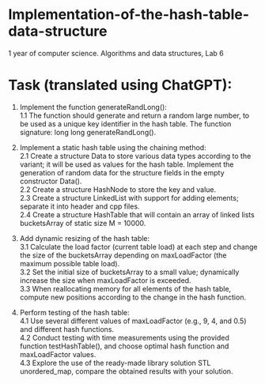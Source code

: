# Implementation-of-the-hash-table-data-structure
1 year of computer science. Algorithms and data structures, Lab 6

# Task (translated using ChatGPT):

1. Implement the function generateRandLong():  
    1.1 The function should generate and return a random large number,
to be used as a unique key identifier in the hash table. The function signature: long long generateRandLong().

2. Implement a static hash table using the chaining method:  
2.1 Create a structure Data to store various data types according to the variant; it will be used as values for the hash table. Implement the generation of random data for the structure fields in the empty constructor Data().  
2.2 Create a structure HashNode to store the key and value.  
2.3 Create a structure LinkedList with support for adding elements; separate it into header and cpp files.  
2.4 Create a structure HashTable that will contain an array of linked lists bucketsArray of static size M = 10000.
   
3. Add dynamic resizing of the hash table:  
3.1 Calculate the load factor (current table load) at each step and change the size of the bucketsArray depending on maxLoadFactor (the maximum possible table load).  
3.2 Set the initial size of bucketsArray to a small value; dynamically increase the size when maxLoadFactor is exceeded.  
3.3 When reallocating memory for all elements of the hash table, compute new positions according to the change in the hash function.  

4. Perform testing of the hash table:  
4.1 Use several different values of maxLoadFactor (e.g., 9, 4, and 0.5) and different hash functions.  
4.2 Conduct testing with time measurements using the provided function testHashTable(), and choose optimal hash function and maxLoadFactor values.  
4.3 Explore the use of the ready-made library solution STL unordered_map, compare the obtained results with your solution.  
